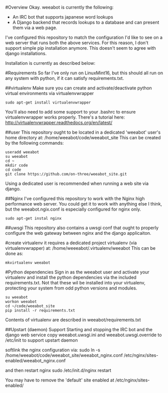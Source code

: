 #Overview
Okay. weeabot is currently the following:
* An IRC bot that supports japanese word lookups
* A Django backend that records lookups to a database and can present them via a web page.

I've configured this repository to match the configuration I'd like to see on a web server that runs both the above services. For this reason, I don't support simple pip installation anymore. This doesn't seem to agree with django installations.

Installation is currently as described below:

#Requirements
So far I've only run on LinuxMint16, but this should all run on any system with python, if it can satisfy requirements.txt.


##virtualenv
Make sure you can create and activate/deactivate python virtual environments via virtualenvwrapper
```
sudo apt-get install virtualenvwrapper
```
You'll also need to add some support to your .bashrc to ensure virtualenvwrapper works properly.
There's a tutorial here: http://virtualenvwrapper.readthedocs.org/en/latest/

##user
This repository ought to be located in a dedicated 'weeabot' user's home directory at:
/home/weeabot/code/weeabot_site
This can be created by the following commands:
```
useradd weeabot
su weeabot
cd ~
mkdir code
cd code
git clone https://github.com/on-three/weeabot_site.git
```
Using a dedicated user is recommended when running a web site via django.

##Nginx
I've configured this repository to work with the Nginx high performance web server. You could get it to work with anything else I think, but the weeabot.ngix.conf is especially configured for nginx only.
```
sudo apt-get instal nginx
```

##uwsgi
This repository also contains a uwsgi conf that ought to properly configure the web gateway between nginx and the django applicaiton.

#create virtualenv
it requires a dedicated project virtualenv (via virtualenvwrapper) at:
/home/weeeabot/.virtualenv/weeabot
This can be done as:
```
mkvirtualenv weeabot
```

#Python dependencies
Sign in as the weeabot user and activate your virtualenv and install the python dependencies via the included requirements.txt. Not that these wil be installed into your virtualenv, protecting your system from odd python versions and modules.
```
su weeabot
workon weeabot
cd ~/code/weeabot_site
pip install -r requirements.txt
```
Contents of virtualenv are described in weeabot/requirements.txt

##Upstart (daemon) Support
Starting and stopping the IRC bot and the django web service 
copy weeabot.uwsgi.ini and weeabot.uwsgi.override to /etc/init to support upstart daemon

softlink the nginx configuration via:
sudo ln -s /home/weeabot/code/weeabot_site/weeabot_nginx.conf /etc/nginx/sites-enabled/weeabot_nginx.conf

and then restart nginx
sudo /etc/init.d/nginx restart

You may have to remove the 'default' site enabled at /etc/nginx/sites-enabled/

